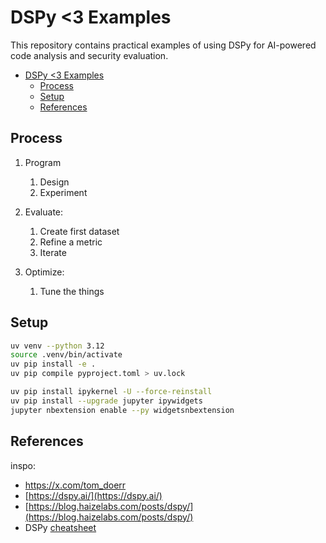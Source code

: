 # DSPy <3 Examples

This repository contains practical examples of using DSPy for AI-powered code analysis and security evaluation.

- [DSPy \<3 Examples](#dspy-3-examples)
  - [Process](#process)
  - [Setup](#setup)
  - [References](#references)

## Process

1. Program

   1. Design
   2. Experiment

2. Evaluate:

   1. Create first dataset
   2. Refine a metric
   3. Iterate

3. Optimize:
   1. Tune the things

## Setup

```bash
uv venv --python 3.12
source .venv/bin/activate
uv pip install -e .
uv pip compile pyproject.toml > uv.lock

uv pip install ipykernel -U --force-reinstall
uv pip install --upgrade jupyter ipywidgets
jupyter nbextension enable --py widgetsnbextension
```

## References

inspo:
  - https://x.com/tom_doerr
  - [https://dspy.ai/](https://dspy.ai/)
  - [https://blog.haizelabs.com/posts/dspy/](https://blog.haizelabs.com/posts/dspy/)
  - DSPy [cheatsheet](https://dspy.ai/cheatsheet)